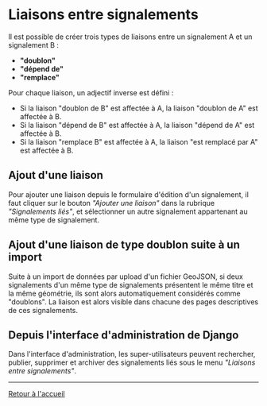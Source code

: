 # Liaisons entre signalements

Il est possible de créer trois types de liaisons entre un signalement A et un signalement B :
* **"doublon"**
* **"dépend de"**
* **"remplace"**

Pour chaque liaison, un adjectif inverse est défini :
* Si la liaison "doublon de B" est affectée à A, la liaison "doublon de A" est affectée à B.
* Si la liaison "dépend de B" est affectée à A, la liaison "dépend de A" est affectée à B.
* Si la liaison "remplace B" est affectée à A, la liaison "est remplacé par A" est affectée à B.

## Ajout d'une liaison

Pour ajouter une liaison depuis le formulaire d'édition d'un signalement, il faut cliquer sur le bouton _"Ajouter une liaison"_ dans la rubrique _"Signalements liés"_, et sélectionner un autre signalement appartenant au même type de signalement.

## Ajout d'une liaison de type doublon suite à un import

Suite à un import de données par upload d'un fichier GeoJSON, si deux signalements d'un même type de signalements présentent le même titre et la même géométrie, ils sont alors automatiquement considérés comme "doublons". La liaison est alors visible dans chacune des pages descriptives de ces signalements.

## Depuis l'interface d'administration de Django

Dans l'interface d'administration, les super-utilisateurs peuvent rechercher, publier, supprimer et archiver des signalements liés sous le menu _"Liaisons entre signalements"_.

---

[Retour à l'accueil](<README.md>)
